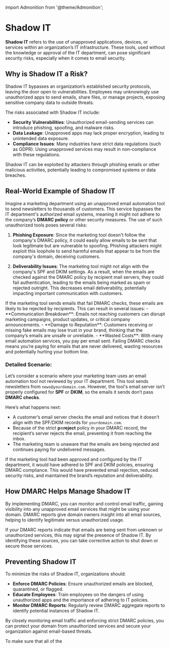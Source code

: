 import Admonition from '@theme/Admonition';

# Shadow IT

**Shadow IT** refers to the use of unapproved applications, devices, or services within an organization’s IT infrastructure. These tools, used without the knowledge or approval of the IT department, can pose significant security risks, especially when it comes to email security.

## Why is Shadow IT a Risk?

Shadow IT bypasses an organization’s established security protocols, leaving the door open to vulnerabilities. Employees may unknowingly use unauthorized apps to send emails, share files, or manage projects, exposing sensitive company data to outside threats.

The risks associated with Shadow IT include:

- **Security Vulnerabilities**: Unauthorized email-sending services can introduce phishing, spoofing, and malware risks.
- **Data Leakage**: Unapproved apps may lack proper encryption, leading to unintended data exposure.
- **Compliance Issues**: Many industries have strict data regulations (such as GDPR). Using unapproved services may result in non-compliance with these regulations.

<Admonition type="danger" title="Critical Security Risk">
Shadow IT can be exploited by attackers through phishing emails or other malicious activities, potentially leading to compromised systems or data breaches.
</Admonition>

## Real-World Example of Shadow IT

Imagine a marketing department using an unapproved email automation tool to send newsletters to thousands of customers. This service bypasses the IT department's authorized email systems, meaning it might not adhere to the company’s **DMARC policy** or other security measures. The use of such unauthorized tools poses several risks:

1. **Phishing Exposure**: Since the marketing tool doesn't follow the company's DMARC policy, it could easily allow emails to be sent that look legitimate but are vulnerable to spoofing. Phishing attackers might exploit this loophole to send harmful emails that appear to be from the company's domain, deceiving customers.

2. **Deliverability Issues**: The marketing tool might not align with the company's SPF and DKIM settings. As a result, when the emails are checked against the DMARC policy by recipient mail servers, they could fail authentication, leading to the emails being marked as spam or rejected outright. This decreases email deliverability, potentially impacting important communication with customers.

<Admonition type="warning" title="The Cost of Shadow IT on Email">
If the marketing tool sends emails that fail DMARC checks, these emails are likely to be rejected by recipients. This can result in several issues:
- **Communication Breakdown**: Emails not reaching customers can disrupt marketing campaigns, product updates, or critical company announcements.
- **Damage to Reputation**: Customers receiving or missing fake emails may lose trust in your brand, thinking that the company’s emails are unsafe or unreliable.
- **Wasted Costs**: With many email automation services, you pay per email sent. Failing DMARC checks means you’re paying for emails that are never delivered, wasting resources and potentially hurting your bottom line.
</Admonition>

### Detailed Scenario:

Let’s consider a scenario where your marketing team uses an email automation tool not reviewed by your IT department. This tool sends newsletters from `news@yourdomain.com`. However, the tool's email server isn’t properly configured for **SPF** or **DKIM**, so the emails it sends don’t pass **DMARC checks**.

Here’s what happens next:

- A customer’s email server checks the email and notices that it doesn’t align with the SPF/DKIM records for `yourdomain.com`.
- Because of the strict **p=reject** policy in your DMARC record, the recipient’s server rejects the email, preventing it from reaching the inbox.
- The marketing team is unaware that the emails are being rejected and continues paying for undelivered messages.

<Admonition type="info" title="What Could Have Been Done?">
If the marketing tool had been approved and configured by the IT department, it would have adhered to SPF and DKIM policies, ensuring DMARC compliance. This would have prevented email rejection, reduced security risks, and maintained the brand’s reputation and deliverability.
</Admonition>

## How DMARC Helps Manage Shadow IT

By implementing DMARC, you can monitor and control email traffic, gaining visibility into any unapproved email services that might be using your domain. DMARC reports give domain owners insight into all email sources, helping to identify legitimate versus unauthorized usage.

<Admonition type="info" title="Shadow IT and DMARC">
If your DMARC reports indicate that emails are being sent from unknown or unauthorized services, this may signal the presence of Shadow IT. By identifying these sources, you can take corrective action to shut down or secure those services.
</Admonition>

## Preventing Shadow IT

To minimize the risks of Shadow IT, organizations should:

- **Enforce DMARC Policies**: Ensure unauthorized emails are blocked, quarantined, or flagged.
- **Educate Employees**: Train employees on the dangers of using unauthorized apps and the importance of adhering to IT policies.
- **Monitor DMARC Reports**: Regularly review DMARC aggregate reports to identify potential instances of Shadow IT.

By closely monitoring email traffic and enforcing strict DMARC policies, you can protect your domain from unauthorized services and secure your organization against email-based threats.

To make sure that all of the
